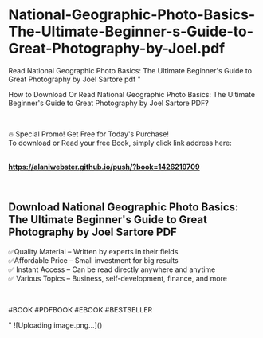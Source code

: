# National-Geographic-Photo-Basics-The-Ultimate-Beginner-s-Guide-to-Great-Photography-by-Joel.pdf
Read National Geographic Photo Basics: The Ultimate Beginner's Guide to Great Photography by Joel Sartore pdf
"<p>How to Download Or Read National Geographic Photo Basics: The Ultimate Beginner's Guide to Great Photography by Joel Sartore PDF?</p>
<p>&nbsp;</p>
<p>&#128293;  Special Promo! Get Free for Today's Purchase!<br />To download or Read your free Book, simply click link address here:&nbsp;<br />&nbsp;</p>
<p><a href=""https://alaniwebster.github.io/push/?book=1426219709""><strong>https://alaniwebster.github.io/push/?book=1426219709</strong></a></p>
<p>&nbsp;</p>
<h2>Download National Geographic Photo Basics: The Ultimate Beginner's Guide to Great Photography by Joel Sartore PDF</h2>
<p>&#x2705;Quality Material &ndash; Written by experts in their fields<br />&#x2705;Affordable Price &ndash; Small investment for big results<br />&#x2705; Instant Access &ndash; Can be read directly anywhere and anytime<br />&#x2705; Various Topics &ndash; Business, self-development, finance, and more</p>
<p>&nbsp;</p>
<p>#BOOK #PDFBOOK #EBOOK #BESTSELLER</p>
"
![Uploading image.png…]()
